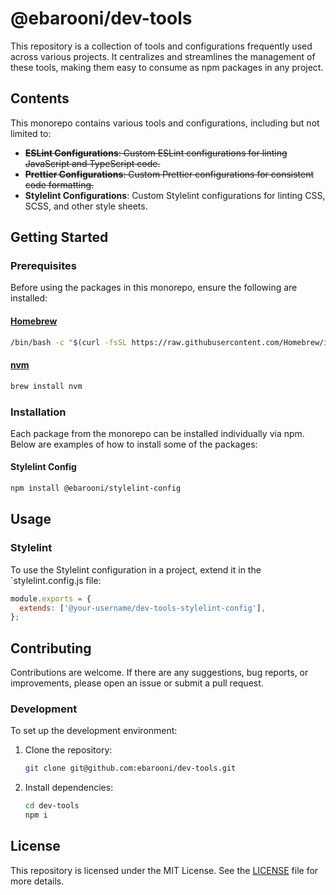 # @ebarooni/dev-tools

This repository is a collection of tools and configurations frequently used across various projects. It centralizes and 
streamlines the management of these tools, making them easy to consume as npm packages in any project.

## Contents

This monorepo contains various tools and configurations, including but not limited to:

- ~~**ESLint Configurations**: Custom ESLint configurations for linting JavaScript and TypeScript code.~~
- ~~**Prettier Configurations**: Custom Prettier configurations for consistent code formatting.~~
- **Stylelint Configurations**: Custom Stylelint configurations for linting CSS, SCSS, and other style sheets.

## Getting Started

### Prerequisites

Before using the packages in this monorepo, ensure the following are installed:

#### [Homebrew](https://brew.sh/)

```bash
/bin/bash -c "$(curl -fsSL https://raw.githubusercontent.com/Homebrew/install/HEAD/install.sh)"
```

#### [nvm](https://formulae.brew.sh/formula/nvm)

```bash
brew install nvm
```

### Installation

Each package from the monorepo can be installed individually via npm. Below are examples of how to install some of the packages:

#### Stylelint Config

```bash
npm install @ebarooni/stylelint-config
```

## Usage

### Stylelint

To use the Stylelint configuration in a project, extend it in the `stylelint.config.js file:

```javascript
module.exports = {
  extends: ['@your-username/dev-tools-stylelint-config'],
};
```

## Contributing

Contributions are welcome. If there are any suggestions, bug reports, or improvements, please open an issue or submit a pull request.

### Development

To set up the development environment:

1. Clone the repository:
   ```bash
   git clone git@github.com:ebarooni/dev-tools.git
   ```

2. Install dependencies:
   ```bash
   cd dev-tools
   npm i
   ```
   
## License

This repository is licensed under the MIT License. See the [LICENSE](LICENSE.txt) file for more details.